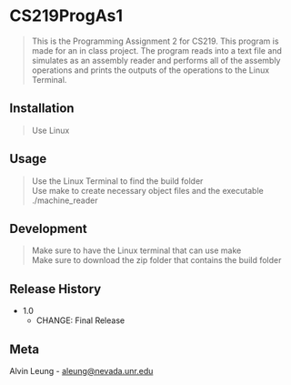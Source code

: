 # CS219ProgAs1
>This is the Programming Assignment 2 for CS219. This program is made for an in class project. The program reads into a text file and simulates as an assembly reader and performs all of the assembly operations and prints the outputs of the operations to the Linux Terminal.

## Installation
> Use Linux 

## Usage
> Use the Linux Terminal to find the build folder\
> Use make to create necessary object files and the executable\
> ./machine_reader

## Development
> Make sure to have the Linux terminal that can use make\
> Make sure to download the zip folder that contains the build folder

## Release History
* 1.0
    * CHANGE: Final Release

## Meta

Alvin Leung - aleung@nevada.unr.edu
